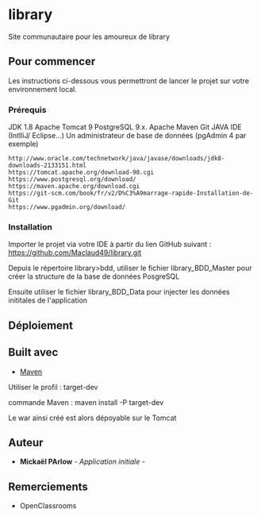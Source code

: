 # library

Site communautaire pour les amoureux de library

## Pour commencer

Les instructions ci-dessous vous permettront de lancer le projet sur votre environnement local.
### Prérequis

JDK 1.8
Apache Tomcat 9
PostgreSQL 9.x.
Apache Maven
Git
JAVA IDE (IntlliJ/ Eclipse...)
Un administrateur de base de données (pgAdmin 4 par exemple)


```
http://www.oracle.com/technetwork/java/javase/downloads/jdk8-downloads-2133151.html
https://tomcat.apache.org/download-90.cgi
https://www.postgresql.org/download/
https://maven.apache.org/download.cgi
https://git-scm.com/book/fr/v2/D%C3%A9marrage-rapide-Installation-de-Git
https://www.pgadmin.org/download/
```

### Installation

Importer le projet via votre IDE à partir du lien GitHub suivant :
https://github.com/Maclaud49/library.git

Depuis le répertoire library>bdd, utiliser le fichier
library_BDD_Master pour créer la structure de la base de données PosgreSQL

Ensuite utiliser le fichier 
library_BDD_Data pour injecter les données inititales de l'application

## Déploiement

## Built avec 

* [Maven](https://maven.apache.org/) 

Utiliser le profil : target-dev

commande Maven : maven install -P target-dev

Le war ainsi créé est alors dépoyable sur le Tomcat

## Auteur

* **Mickaël PArlow** - *Application initiale* - 

## Remerciements

* OpenClassrooms

